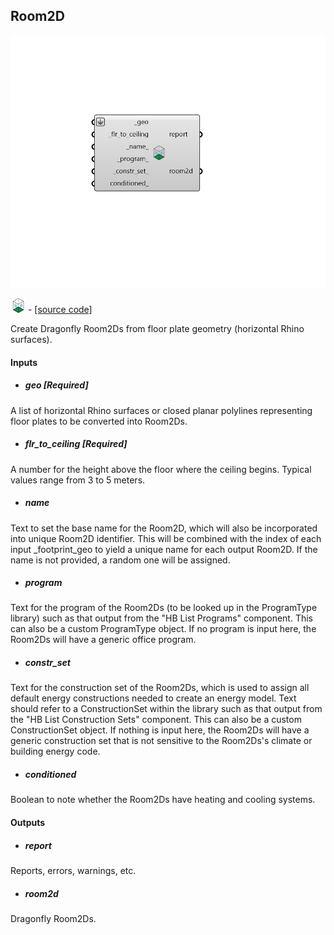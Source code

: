 ## Room2D

![](../../images/components/Room2D.png)

![](../../images/icons/Room2D.png) - [[source code]](https://github.com/ladybug-tools/dragonfly-grasshopper/blob/master/dragonfly_grasshopper/src//DF%20Room2D.py)


Create Dragonfly Room2Ds from floor plate geometry (horizontal Rhino surfaces). 



#### Inputs
* ##### geo [Required]
A list of horizontal Rhino surfaces or closed planar polylines representing floor plates to be converted into Room2Ds. 
* ##### flr_to_ceiling [Required]
A number for the height above the floor where the ceiling begins. Typical values range from 3 to 5 meters. 
* ##### name 
Text to set the base name for the Room2D, which will also be incorporated into unique Room2D identifier. This will be combined with the index of each input _footprint_geo to yield a unique name for each output Room2D. If the name is not provided, a random one will be assigned. 
* ##### program 
Text for the program of the Room2Ds (to be looked up in the ProgramType library) such as that output from the "HB List Programs" component. This can also be a custom ProgramType object. If no program is input here, the Room2Ds will have a generic office program. 
* ##### constr_set 
Text for the construction set of the Room2Ds, which is used to assign all default energy constructions needed to create an energy model. Text should refer to a ConstructionSet within the library such as that output from the "HB List Construction Sets" component. This can also be a custom ConstructionSet object. If nothing is input here, the Room2Ds will have a generic construction set that is not sensitive to the Room2Ds's climate or building energy code. 
* ##### conditioned 
Boolean to note whether the Room2Ds have heating and cooling systems. 

#### Outputs
* ##### report
Reports, errors, warnings, etc. 
* ##### room2d
Dragonfly Room2Ds. 